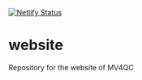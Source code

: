 [![Netlify Status](https://api.netlify.com/api/v1/badges/e3b4ae4b-62be-4804-a4fe-5ee500da34d0/deploy-status)](https://app.netlify.com/sites/mv4qc/deploys)
# website
Repository for the website of MV4QC
